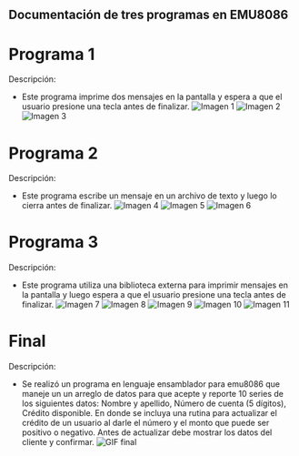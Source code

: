 
## Documentación de tres programas en EMU8086
# Programa 1
Descripción:  
- Este programa imprime dos mensajes en la pantalla y espera a que el usuario presione una tecla antes de finalizar.
![Imagen 1](./Assets/1.png)
![Imagen 2](./Assets/2.png)
![Imagen 3](./Assets/3.png)

# Programa 2
Descripción: 
- Este programa escribe un mensaje en un archivo de texto y luego lo cierra antes de finalizar.
![Imagen 4](./Assets/4.png)
![Imagen 5](./Assets/5.png)
![Imagen 6](./Assets/6.png)


# Programa 3 
Descripción: 
- Este programa utiliza una biblioteca externa para imprimir mensajes en la pantalla y luego espera a que el usuario presione una tecla antes de finalizar.
![Imagen 7](./Assets/7.png)
![Imagen 8](./Assets/8.png)
![Imagen 9](./Assets/9.png)
![Imagen 10](./Assets/10.png)
![Imagen 11](./Assets/11.png)

# Final 
Descripción: 
- Se realizó un programa en lenguaje ensamblador para emu8086 que maneje un un arreglo de datos para que acepte y reporte 10 series de los siguientes datos:
Nombre y apellido,
Número de cuenta (5 dígitos),
Crédito disponible.
En donde se incluya  una rutina para actualizar el crédito de un usuario al darle el número y el monto que puede ser positivo o negativo. Antes de actualizar debe mostrar los datos del cliente y confirmar.
![GIF final](./Assets/Vídeo-sin-título-‐-Hecho-con-Clipchamp.gif)